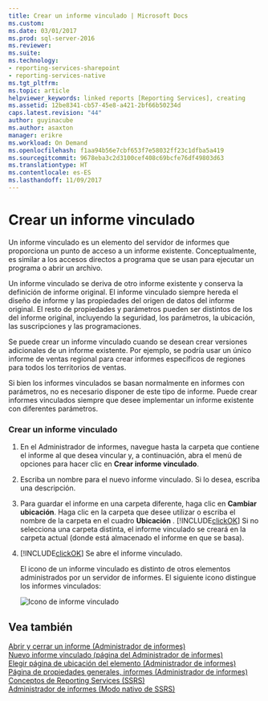```yaml
---
title: Crear un informe vinculado | Microsoft Docs
ms.custom: 
ms.date: 03/01/2017
ms.prod: sql-server-2016
ms.reviewer: 
ms.suite: 
ms.technology:
- reporting-services-sharepoint
- reporting-services-native
ms.tgt_pltfrm: 
ms.topic: article
helpviewer_keywords: linked reports [Reporting Services], creating
ms.assetid: 12be8341-cb57-45e8-a421-2bf66b50234d
caps.latest.revision: "44"
author: guyinacube
ms.author: asaxton
manager: erikre
ms.workload: On Demand
ms.openlocfilehash: f1aa94b56e7cbf653f7e58032ff23c1dfba5a419
ms.sourcegitcommit: 9678eba3c2d3100cef408c69bcfe76df49803d63
ms.translationtype: HT
ms.contentlocale: es-ES
ms.lasthandoff: 11/09/2017
---
```

# <a name="create-a-linked-report"></a>Crear un informe vinculado
  Un informe vinculado es un elemento del servidor de informes que proporciona un punto de acceso a un informe existente. Conceptualmente, es similar a los accesos directos a programa que se usan para ejecutar un programa o abrir un archivo.  
  
 Un informe vinculado se deriva de otro informe existente y conserva la definición de informe original. El informe vinculado siempre hereda el diseño de informe y las propiedades del origen de datos del informe original. El resto de propiedades y parámetros pueden ser distintos de los del informe original, incluyendo la seguridad, los parámetros, la ubicación, las suscripciones y las programaciones.  
  
 Se puede crear un informe vinculado cuando se desean crear versiones adicionales de un informe existente. Por ejemplo, se podría usar un único informe de ventas regional para crear informes específicos de regiones para todos los territorios de ventas.  
  
 Si bien los informes vinculados se basan normalmente en informes con parámetros, no es necesario disponer de este tipo de informe. Puede crear informes vinculados siempre que desee implementar un informe existente con diferentes parámetros.  
  
### <a name="to-create-a-linked-report"></a>Crear un informe vinculado  
  
1.  En el Administrador de informes, navegue hasta la carpeta que contiene el informe al que desea vincular y, a continuación, abra el menú de opciones para hacer clic en **Crear informe vinculado**.  
  
2.  Escriba un nombre para el nuevo informe vinculado. Si lo desea, escriba una descripción.  
  
3.  Para guardar el informe en una carpeta diferente, haga clic en **Cambiar ubicación**. Haga clic en la carpeta que desee utilizar o escriba el nombre de la carpeta en el cuadro **Ubicación** . [!INCLUDE[clickOK](../../includes/clickok-md.md)] Si no selecciona una carpeta distinta, el informe vinculado se creará en la carpeta actual (donde está almacenado el informe en que se basa).  
  
4.  [!INCLUDE[clickOK](../../includes/clickok-md.md)] Se abre el informe vinculado.  
  
     El icono de un informe vinculado es distinto de otros elementos administrados por un servidor de informes. El siguiente icono distingue los informes vinculados:  
  
     ![Icono de informe vinculado](../../reporting-services/report-server/media/hlp-16linked.gif "Icono de informe vinculado")  
  
## <a name="see-also"></a>Vea también  
 [Abrir y cerrar un informe &#40;Administrador de informes&#41;](../../reporting-services/reports/open-and-close-a-report-report-manager.md)   
 [Nuevo informe vinculado &#40;página del Administrador de informes&#41;](http://msdn.microsoft.com/library/fefb46e8-6901-4d50-a3f8-7c49ad72e7b1)   
 [Elegir página de ubicación del elemento &#40;Administrador de informes&#41;](http://msdn.microsoft.com/library/4a53a1a8-d1e1-47ef-b1fc-63352ece7d3c)   
 [Página de propiedades generales, informes &#40;Administrador de informes&#41;](http://msdn.microsoft.com/library/66c99d28-ab41-45f0-bf02-ed560293595d)   
 [Conceptos de Reporting Services &#40;SSRS&#41;](../../reporting-services/reporting-services-concepts-ssrs.md)   
 [Administrador de informes &#40;Modo nativo de SSRS&#41;](http://msdn.microsoft.com/library/80949f9d-58f5-48e3-9342-9e9bf4e57896)  
  
  
